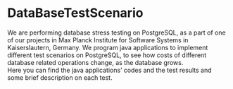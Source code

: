 DataBaseTestScenario
====================
We are performing database stress testing on PostgreSQL, as a part of one of our projects in Max Planck Institute for Software Systems in Kaiserslautern, Germany. 
We program java applications to implement different test scenarios on PostgreSQL, to see how costs of different database related operations change, as the database grows.  
Here you can find the java applications’ codes and the test results and some brief description on each test.
